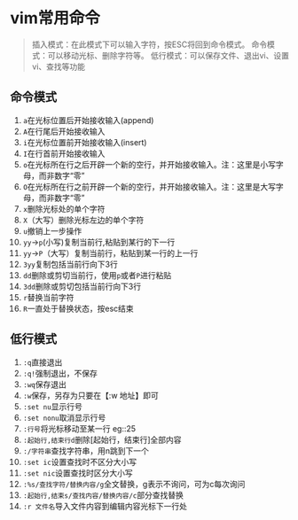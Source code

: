 # vim常用命令
>插入模式：在此模式下可以输入字符，按ESC将回到命令模式。
命令模式：可以移动光标、删除字符等。
低行模式：可以保存文件、退出vi、设置vi、查找等功能

## 命令模式
1. `a`在光标位置后开始接收输入(append)
2. `A`在行尾后开始接收输入
3. `i`在光标位置前开始接收输入(insert)
4. `I`在行首前开始接收输入
5. `o`在光标所在行之后开辟一个新的空行，并开始接收输入。注：这里是小写字母，而非数字“零”
6. `O`在光标所在行之前开辟一个新的空行，并开始接收输入。注：这里是大写字母，而非数字“零”
7. `x`删除光标处的单个字符
8. `X`（大写）删除光标左边的单个字符
9. `u`撤销上一步操作
10. `yy`->`p`(小写)复制当前行,粘贴到某行的下一行
11. `yy`->`P`（大写）复制当前行，粘贴到某一行的上一行
12. `3yy`复制包括当前行向下3行
13. `dd`删除或剪切当前行，使用`p`或者`P`进行粘贴
14. `3dd`删除或剪切包括当前行向下3行
15. `r`替换当前字符
16. `R`一直处于替换状态，按esc结束


## 低行模式
1. `:q`直接退出
2. `:q!`强制退出，不保存
3. `:wq`保存退出
4. `:w`保存，另存为只要在【:w 地址】即可
5. `:set nu`显示行号
6. `:set nonu`取消显示行号
7. `:行号`将光标移动至某一行 eg::25
8. `:起始行,结束行d`删除[起始行，结束行]全部内容
9. `:/字符串`查找字符串，用n跳到下一个
10. `:set ic`设置查找时不区分大小写
11. `:set nic`设置查找时区分大小写
12. `:%s/查找字符/替换内容/g`全文替换，g表示不询问，可为c每次询问
13. `:起始行,结束s/查找内容/替换内容/c`部分查找替换
14. `:r 文件名`导入文件内容到编辑内容光标下一行处